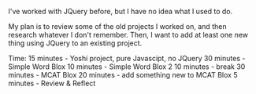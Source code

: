 I've worked with JQuery before, but I have no idea what I used to do.

My plan is to review some of the old projects I worked on, and then research whatever I don't remember.
Then, I want to add at least one new thing using JQuery to an existing project.

Time:
15 minutes - Yoshi project, pure Javascipt, no JQuery
30 minutes - Simple Word Blox
10 minutes - Simple Word Blox 2
10 minutes - break
30 minutes - MCAT Blox
20 minutes - add something new to MCAT Blox
5 minutes - Review & Reflect